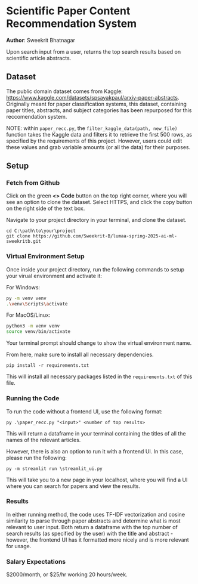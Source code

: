 # Scientific Paper Content Recommendation System

**Author**: Sweekrit Bhatnagar

Upon search input from a user, returns the top search results based on scientific article abstracts.

## Dataset

The public domain dataset comes from Kaggle: https://www.kaggle.com/datasets/spsayakpaul/arxiv-paper-abstracts. Originally meant for paper classification systems, this dataset, containing paper titles, abstracts, and subject categories has been repurposed for this reccomendation system.

NOTE: within `paper_recc.py`, the `filter_kaggle_data(path, new_file)` function takes the Kaggle data and filters it to retrieve the first 500 rows, as specified by the requirements of this project. However, users could edit these values and grab variable amounts (or all the data) for their purposes.

## Setup

### Fetch from Github

Click on the green **<> Code** button on the top right corner, where you will see an option to clone the dataset. Select HTTPS, and click the copy button on the right side of the text box.

Navigate to your project directory in your terminal, and clone the dataset.

```
cd C:\path\to\your\project
git clone https://github.com/Sweekrit-B/lumaa-spring-2025-ai-ml-sweekritb.git
```

### Virtual Environment Setup

Once inside your project directory, run the following commands to setup your virual environment and activate it:

For Windows:

```bash Windows
py -m venv venv
.\venv\Scripts\activate
```

For MacOS/Linux:

```bash MacOS/Linux
python3 -m venv venv
source venv/bin/activate
```

Your terminal prompt should change to show the virtual environment name.

From here, make sure to install all necessary dependencies.

```
pip install -r requirements.txt
```

This will install all necessary packages listed in the `requirements.txt` of this file.

### Running the Code

To run the code without a frontend UI, use the following format:

```
py .\paper_recc.py "<input>" <number of top results>
```

This will return a dataframe in your terminal containing the titles of all the names of the relevant articles.

However, there is also an option to run it with a frontend UI. In this case, please run the following:

```
py -m streamlit run \streamlit_ui.py
```

This will take you to a new page in your localhost, where you will find a UI where you can search for papers and view the results.

### Results

In either running method, the code uses TF-IDF vectorization and cosine similarity to parse through paper abstracts and determine what is most relevant to user input. Both return a dataframe with the top number of search results (as specified by the user) with the title and abstract - however, the frontend UI has it formatted more nicely and is more relevant for usage.

### Salary Expectations

$2000/month, or $25/hr working 20 hours/week.
